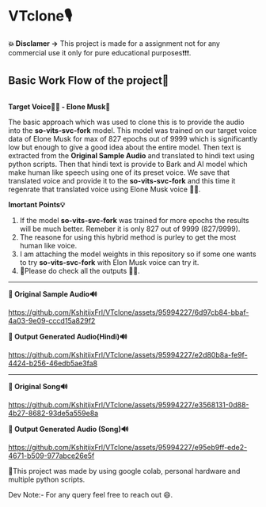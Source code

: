 # **VTclone🎙**

**💥 Disclamer ->** This project is made for a assignment  not for any commercial use it only for pure educational purposes❗❗❗.

## **Basic Work Flow of the project💪** 

<img width="100%" height="./mda/workflow.jpg" height="175px"/></a>

**Target Voice🙎‍♂️ - Elone Musk🎤**


The basic approach which was used to clone this is to provide the audio into the **so-vits-svc-fork** model. This model was trained on our target voice data of Elone Musk for max of 827 epochs out of 9999 which is significantly low but enough to give a good idea about the entire model. Then text is extracted from the  **Original Sample Audio** and translated to hindi text using python scripts. Then that hindi text is provide to Bark and AI model which make human like speech using one of its preset voice. We save that translated voice and provide it to the **so-vits-svc-fork** and this time it regenrate that translated voice using Elone Musk voice 🎉🎉.





**Imortant Points💡**

1) If the model **so-vits-svc-fork**  was trained for more epochs the results will be much better. Remeber it is only 827 out of 9999 (827/9999).
2) The reasone for using this hybrid method is purley to get the most human like voice.
3) I am attaching the model weights in this repository so if some one wants to try **so-vits-svc-fork** with Elon Musk voice can try it.
4) 🥇Please do check all the outputs 🙏🙏. 

------------------------------------


**🎵 Original Sample Audio🔊**


https://github.com/KshitijxFrl/VTclone/assets/95994227/6d97cb84-bbaf-4a03-9e09-cccd15a829f2




**🎵 Output Generated Audio(Hindi)🔊**





https://github.com/KshitijxFrl/VTclone/assets/95994227/e2d80b8a-fe9f-4424-b256-46edb5ae3fa8



-------------------------------------


**🎵 Original Song🔊**


https://github.com/KshitijxFrl/VTclone/assets/95994227/e3568131-0d88-4b27-8682-93de5a559e8a




**🎵 Output Generated Audio (Song)🔊**



https://github.com/KshitijxFrl/VTclone/assets/95994227/e95eb9ff-ede2-4671-b509-977abce26e5f



🎯This project was made by using google colab, personal hardware and multiple python scripts.

Dev Note:- For any query feel free to reach out 😄.
